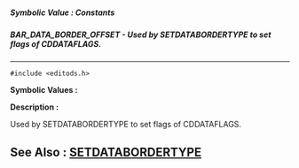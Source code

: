 ##### Symbolic Value : Constants
##### BAR_DATA_BORDER_OFFSET - Used by SETDATABORDERTYPE to set flags of CDDATAFLAGS.
---
```
#include <editods.h>
```

**Symbolic Values :**



**Description :**

Used by SETDATABORDERTYPE to set flags of CDDATAFLAGS.


**See Also :**
[SETDATABORDERTYPE](/domino-c-api-docs/reference/Func/SETDATABORDERTYPE)
---
